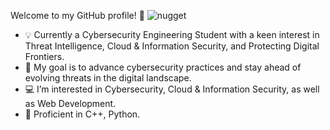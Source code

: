 Welcome to my GitHub profile! 🚀 ![nugget](https://github.com/user-attachments/assets/1d3942b0-cb6e-401c-ac01-9c95a7c75aab)

- 💡 Currently a Cybersecurity Engineering Student with a keen interest in Threat Intelligence, Cloud & Information Security, and Protecting Digital Frontiers.
- 🎯 My goal is to advance cybersecurity practices and stay ahead of evolving threats in the digital landscape.
- 💻 I’m interested in Cybersecurity, Cloud & Information Security, as well as Web Development.
- 🌱 Proficient in C++, Python.


<!---
sal90-hub/sal90-hub is a ✨ special ✨ repository because its `README.md` (this file) appears on your GitHub profile.
You can click the Preview link to take a look at your changes.
--->
